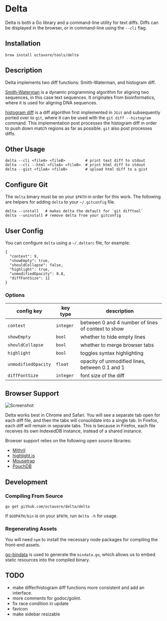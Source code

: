 # Delta

Delta is both a Go library and a command-line utility for text diffs. Diffs
can be displayed in the browser, or in command-line using the `--cli` flag.

## Installation

    brew install octavore/tools/delta

## Description

Delta implements two diff functions: Smith-Waterman, and histogram diff.

[Smith-Waterman](https://en.wikipedia.org/wiki/Smith%E2%80%93Waterman_algorithm)
is a dynamic programming algorithm for aligning two sequences, in this case text
sequences. It originates from bioinformatics, where it is used for aligning DNA sequences.

[histogram diff](http://download.eclipse.org/jgit/docs/jgit-2.0.0.201206130900-r/apidocs/org/eclipse/jgit/diff/HistogramDiff.html)
is a diff algorithm first implemented in `JGit` and subsequently ported over
to `git`, where it can be used with the `git diff --histogram` command. This
implementation post processes the histogram diff in order to push down match
regions as far as possible. `git` also post processes diffs.

## Other Usage

```
delta --cli <fileA> <fileB>         # print text diff to stdout
delta --cli --html <fileA> <fileB>  # print html diff to stdout
delta --gist <fileA> <fileB>        # upload html diff to a gist
```

## Configure Git

The `delta` binary must be on your `$PATH` in order for this work. The
following are helpers for adding `delta` to your `~/.gitconfig` file.

    delta --install   # makes delta the default for `git difftool`
    delta --uninstall # remove delta from your gitconfig

## User Config

You can configure `delta` using a `~/.deltarc` file, for example:

```
{
  "context": 9,
  "showEmpty": true,
  "shouldCollapse": false,
  "highlight": true,
  "unmodifiedOpacity": 0.8,
  "diffFontSize": 12
}
```

### Options

config key          | key type  | description
------------------- | --------- | ------------------------------------------
`context`           | `integer` | between 0 and 4 number of lines of context to show
`showEmpty`         | `bool`    | whether to hide empty lines
`shouldCollapse`    | `bool`    | whether to merge browser tabs
`highlight`         | `bool`    | toggles syntax highlighting
`unmodifiedOpacity` | `float`   | opacity of unmodified lines, between 0.1 and 1
`diffFontSize`      | `integer` | font size of the diff

## Browser Support

![Screenshot](https://raw.github.com/octavore/delta/master/screenshot.jpg)

Delta works best in Chrome and Safari. You will see a separate tab open for
each diff file, and then the tabs will consolidate into a single tab. In
Firefox, each diff will remain in separate tabs. This is because in Firefox,
each file receives its own IndexedDB instance, instead of a shared instance.

Browser support relies on the following open source libraries:

- [Mithril](http://mithril.js.org/)
- [highlight.js](https://highlightjs.org/)
- [Mousetrap](https://craig.is/killing/mice)
- [PouchDB](http://pouchdb.com/)

## Development

### Compiling From Source

    go get github.com/octavore/delta/delta

If `$GOPATH/bin` is on your `$PATH`, run `delta -h` for usage.

### Regenerating Assets

You will need `npm` to install the necessary node packages for compiling the
front-end assets.

[go-bindata](https://github.com/jteeuwen/go-bindata) is used to generate the
`bindata.go`, which allows us to embed static resources into the compiled
binary.

## TODO

- make differ/histogram diff functions more consistent and add an interface.
- more comments for godoc/golint.
- fix race condition in update
- favicon
- make sidebar resizable

